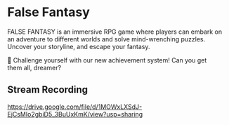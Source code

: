 # False Fantasy
FALSE FANTASY is an immersive RPG game where players can embark on an adventure to different worlds and solve mind-wrenching puzzles. Uncover your storyline, and escape your fantasy.

🫧 Challenge yourself with our new achievement system! Can you get them all, dreamer?
## Stream Recording
https://drive.google.com/file/d/1MOWxLXSdJ-EjCsMIo2gbiD5_3BuUxKmK/view?usp=sharing
